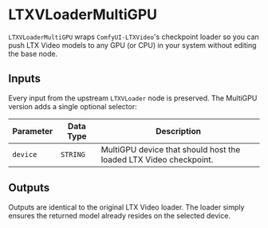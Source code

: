 # LTXVLoaderMultiGPU

`LTXVLoaderMultiGPU` wraps `ComfyUI-LTXVideo`'s checkpoint loader so you can push LTX Video models to any GPU (or CPU) in your system without editing the base node.

## Inputs

Every input from the upstream `LTXVLoader` node is preserved. The MultiGPU version adds a single optional selector:

| Parameter | Data Type | Description |
| --- | --- | --- |
| `device` | `STRING` | MultiGPU device that should host the loaded LTX Video checkpoint. |

## Outputs

Outputs are identical to the original LTX Video loader. The loader simply ensures the returned model already resides on the selected device.
